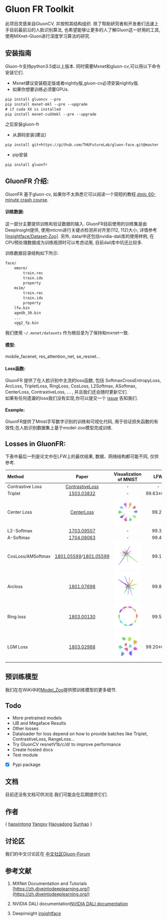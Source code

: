 # Gluon FR Toolkit

此项目灵感来自GluonCV, 并按照其结构组织. 除了帮助研究者和开发者们迅速上手目前最前沿的人脸识别算法, 
也希望能够让更多的人了解Gluon这一好用的工具, 使用MXnet-Gluon进行深度学习算法的研究.

## 安装指南
Gluon-fr支持python3.5或以上版本.
同时需要Mxnet和gluon-cv,可以用以下命令安装它们.
- Mxnet建议安装稳定版或者nightly版,gluon-cv必须安装nightly版.
- 如果你想要训练必须要GPUs.
```shell
pip install gluoncv --pre
pip install mxnet-mkl --pre --upgrade
# if cuda XX is installed
pip install mxnet-cuXXmkl --pre --upgrade
```
之后安装gluon-fr
- 从源码安装(建议)
```shell
pip install git+https://github.com/THUFutureLab/gluon-face.git@master
```
- pip安装
```shell
pip install gluonfr
```

## GluonFR 介绍:
GluonFR 基于gluon-cv, 如果你不太熟悉它可以阅读一个简短的教程.[dmlc 60-minute crash course](http://gluon-crash-course.mxnet.io/).
#### 训练数据: 
这一部分主要提供训练和验证数据的输入. GluonFR目前使用的训练集是由DeepInsight提供, 使用mtcnn进行关键点检测并对齐至(112, 112)大小,
 详情参考[[insightface/Dataset-Zoo]](https://github.com/deepinsight/insightface/wiki/Dataset-Zoo). 
另外, data/中还包括nvidia-dali库的使用样例, 在CPU预处理数据成为训练瓶颈时可以考虑试用, 目前dali库中坑还比较多.

训练数据目录结构如下所示:
```
face/
    emore/
        train.rec
        train.idx
        property
    ms1m/
        train.rec
        train.idx
        property
    lfw.bin
    agedb_30.bin
    ...
    vgg2_fp.bin
```
我们使用 `~/.mxnet/datasets` 作为根目录为了保持和mxnet一致.

#### 模型:
mobile_facenet, res_attention_net, se_resnet...

#### Loss函数:
GluonFR 提供了在人脸识别中主流的loss函数, 包括 SoftmaxCrossEntropyLoss, ArcLoss, TripletLoss, 
RingLoss, CosLoss, L2Softmax, ASoftmax, CenterLoss, ContrastiveLoss, ... , 并且我们还会随时更新它们.  
如果有任何遗漏的loss我们没有实现,你可以提交一个 [issue](https://github.com/THUFutureLab/gluon-face/issues) 告知我们.

#### Example:
GluonFR提供了Mnist手写数字识别的训练和可视化代码, 用于验证损失函数的有效性;在人脸识别数据集上基于model-zoo模型完成训练.  
  
## Losses in GluonFR:  
下表中最后一列是论文中在LFW上的最优结果, 数据、网络结构都可能不同, 仅供参考.  

|Method| Paper |Visualization of MNIST|LFW|
|:---|:---:| :---:|:---:|
|Contrastive Loss|[ContrastiveLoss](http://yann.lecun.com/exdb/publis/pdf/hadsell-chopra-lecun-06.pdf)|-|-|
|Triplet|[1503.03832](https://arxiv.org/abs/1503.03832)|-|99.63±0.09|
|Center Loss|[CenterLoss](https://ydwen.github.io/papers/WenECCV16.pdf)|<img src="resources/mnist-euclidean/center-train-epoch100.png"/>|99.28 |
|L2-Softmax|[1703.09507](https://arxiv.org/abs/1703.09507)|-|99.33|
|A-Softmax|[1704.08063](https://arxiv.org/abs/1704.08063)|-|99.42|
|CosLoss/AMSoftmax|[1801.05599](https://arxiv.org/abs/1801.05599)/[1801.05599](https://arxiv.org/abs/1801.05599)|<img src="resources/minst-angular/cosloss-train-epoch95.png"/>|99.17|
|Arcloss|[1801.07698](https://arxiv.org/abs/1801.07698)|<img src="resources/minst-angular/arcloss-train-epoch100.png"/>|99.82|
|Ring loss|[1803.00130](https://arxiv.org/abs/1803.00130)|<img src="resources/mnist-euclidean/ringloss-train-epoch95-0.1.png"/>|99.52|
|LGM Loss|[1803.02988](https://arxiv.org/abs/1803.02988)|<img src="resources/mnist-euclidean/LGMloss-train-epoch100.png"/>|99.20±0.03|

## 预训练模型
我们在在WiKi中的[Model_Zoo](wiki/Model_Zoo)提供预训练模型的更多细节.

## Todo

- More pretrained models
- IJB and Megaface Results
- Other losses
- Dataloader for loss depend on how to provide batches like Triplet, ContrastiveLoss, RangeLoss...
- Try GluonCV resnetV1b/c/d/ to improve performance
- Create hosted docs
- Test module
- [x] Pypi package


## 文档

目前还没有文档可供浏览.我们可能会在后期提供它们.

## 作者
{ [haoxintong](https://github.com/haoxintong) [Yangxv](https://github.com/PistonY) [Haoyadong](https://github.com/jiqirenno1) [Sunhao](https://github.com/smartadpole) }

## 讨论区
我们的中文讨论区在 [中文社区Gluon-Forum](https://discuss.gluon.ai/t/topic/9959)

## 参考文献

1. MXNet Documentation and Tutorials [https://zh.diveintodeeplearning.org/](https://zh.diveintodeeplearning.org/)

1. NVIDIA DALI documentation[NVIDIA DALI documentation](https://docs.nvidia.com/deeplearning/sdk/dali-developer-guide/docs/index.html)

1. Deepinsight [insightface](https://github.com/deepinsight/insightface)